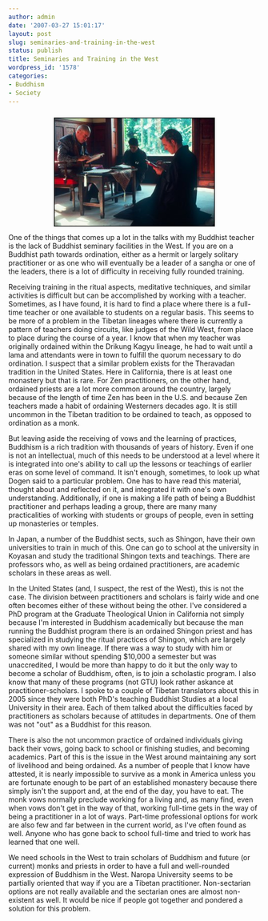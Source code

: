 ```yaml
---
author: admin
date: '2007-03-27 15:01:17'
layout: post
slug: seminaries-and-training-in-the-west
status: publish
title: Seminaries and Training in the West
wordpress_id: '1578'
categories:
- Buddhism
- Society
---
```

<div align="center"><img src="/images/zen-study.jpg" title="Zen Study" alt="Zen Study" border="1" height="216" hspace="2" vspace="10" width="320" /></div>One of the things that comes up a lot in the talks with my Buddhist teacher is the lack of Buddhist seminary facilities in the West. If you are on a Buddhist path towards ordination, either as a hermit or largely solitary practitioner or as one who will eventually be a leader of a sangha or one of the leaders, there is a lot of difficulty in receiving fully rounded training.



Receiving training in the ritual aspects, meditative techniques, and similar activities is difficult but can be accomplished by working with a teacher. Sometimes, as I have found, it is hard to find a place where there is a full-time teacher or one available to students on a regular basis. This seems to be more of a problem in the Tibetan lineages where there is currently a pattern of teachers doing circuits, like judges of the Wild West, from place to place during the course of a year. I know that when my teacher was originally ordained within the Drikung Kagyu lineage, he had to wait until a lama and attendants were in town to fulfill the quorum necessary to do ordination. I suspect that a similar problem exists for the Theravadan tradition in the United States. Here in California, there is at least one monastery but that is rare. For Zen practitioners, on the other hand, ordained priests are a lot more common around the country, largely because of the length of time Zen has been in the U.S. and because Zen teachers made a habit of ordaining Westerners decades ago. It is still uncommon in the Tibetan tradition to be ordained to teach, as opposed to ordination as a monk.



But leaving aside the receiving of vows and the learning of practices, Buddhism is a rich tradition with thousands of years of history. Even if one is not an intellectual, much of this needs to be understood at a level where it is integrated into one's ability to call up the lessons or teachings of earlier eras on some level of command. It isn't enough, sometimes, to look up what Dogen said to a particular problem. One has to have read this material, thought about and reflected on it, and integrated it with one's own understanding. Additionally, if one is making a life path of being a Buddhist practitioner and perhaps leading a group, there are many many practicalities of working with students or groups of people, even in setting up monasteries or temples.



In Japan, a number of the Buddhist sects, such as Shingon, have their own universities to train in much of this. One can go to school at the university in Koyasan and study the traditional Shingon texts and teachings. There are professors who, as well as being ordained practitioners, are academic scholars in these areas as well.



In the United States (and, I suspect, the rest of the West), this is not the case. The division between practitioners and scholars is fairly wide and one often becomes either of these without being the other. I've considered a PhD program at the Graduate Theological Union in California not simply because I'm interested in Buddhism academically but because the man running the Buddhist program there is an ordained Shingon priest and has specialized in studying the ritual practices of Shingon, which are largely shared with my own lineage. If there was a way to study with him or someone similar without spending $10,000 a semester but was unaccredited, I would be more than happy to do it but the only way to become a scholar of Buddhism, often, is to join a scholastic program. I also know that many of these programs (not GTU) look rather askance at practitioner-scholars. I spoke to a couple of Tibetan translators about this in 2005 since they were both PhD's teaching Buddhist Studies at a local University in their area. Each of them talked about the difficulties faced by practitioners as scholars because of attitudes in departments. One of them was not "out" as a Buddhist for this reason.



There is also the not uncommon practice of ordained individuals giving back their vows, going back to school or finishing studies, and becoming academics. Part of this is the issue in the West around maintaining any sort of livelihood and being ordained. As a number of people that I know have attested, it is nearly impossible to survive as a monk in America unless you are fortunate enough to be part of an established monastery because there simply isn't the support and, at the end of the day, you have to eat. The monk vows normally preclude working for a living and, as many find, even when vows don't get in the way of that, working full-time gets in the way of being a practitioner in a lot of ways. Part-time professional options for work are also few and far between in the current world, as I've often found as well. Anyone who has gone back to school full-time and tried to work has learned that one well.



We need schools in the West to train scholars of Buddhism and future (or current) monks and priests in order to have a full and well-rounded expression of Buddhism in the West. Naropa University seems to be partially oriented that way if you are a Tibetan practitioner. Non-sectarian options are not really available and the sectarian ones are almost non-existent as well. It would be nice if people got together and pondered a solution for this problem.
